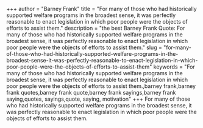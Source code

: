+++
author = "Barney Frank"
title = "For many of those who had historically supported welfare programs in the broadest sense, it was perfectly reasonable to enact legislation in which poor people were the objects of efforts to assist them."
description = "the best Barney Frank Quote: For many of those who had historically supported welfare programs in the broadest sense, it was perfectly reasonable to enact legislation in which poor people were the objects of efforts to assist them."
slug = "for-many-of-those-who-had-historically-supported-welfare-programs-in-the-broadest-sense-it-was-perfectly-reasonable-to-enact-legislation-in-which-poor-people-were-the-objects-of-efforts-to-assist-them"
keywords = "For many of those who had historically supported welfare programs in the broadest sense, it was perfectly reasonable to enact legislation in which poor people were the objects of efforts to assist them.,barney frank,barney frank quotes,barney frank quote,barney frank sayings,barney frank saying,quotes, sayings,quote, saying, motivation"
+++
For many of those who had historically supported welfare programs in the broadest sense, it was perfectly reasonable to enact legislation in which poor people were the objects of efforts to assist them.
